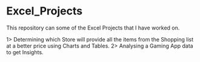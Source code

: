 # Excel_Projects
This repository can some of the Excel Projects that I have worked on.

1> Determining which Store will provide all the items from the Shopping list at a better price using Charts and Tables.
2> Analysing a Gaming App data to get Insights. 
